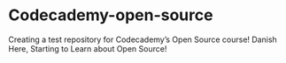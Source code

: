 # Codecademy-open-source
Creating a test repository for Codecademy’s Open Source course!
Danish Here, Starting to Learn about Open Source!
